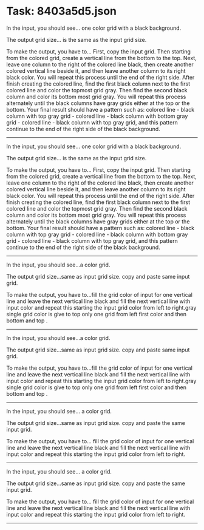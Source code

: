 # Task: 8403a5d5.json

In the input, you should see... one color grid with a black background.

The output grid size... is the same as the input grid size.

To make the output, you have to... First, copy the input grid. Then starting from the colored grid, create a vertical line from the bottom to the top. Next, leave one column to the right of the colored line black, then create another colored vertical line beside it, and then leave another column to its right black color. You will repeat this process until the end of the right side. After finish creating the colored line, find the first black column next to the first colored line and color the topmost grid gray. Then find the second black column and color its bottom most grid gray. You will repeat this process alternately until the black columns have gray grids either at the top or the bottom. Your final result should have a pattern such as: colored line - black column with top gray grid - colored line - black column with bottom gray grid - colored line - black column with top gray grid, and this pattern continue to the end of the right side of the black background.

---

In the input, you should see... one color grid with a black background.

The output grid size... is the same as the input grid size.

To make the output, you have to... First, copy the input grid. Then starting from the colored grid, create a vertical line from the bottom to the top. Next, leave one column to the right of the colored line black, then create another colored vertical line beside it, and then leave another column to its right black color. You will repeat this process until the end of the right side. After finish creating the colored line, find the first black column next to the first colored line and color the topmost grid gray. Then find the second black column and color its bottom most grid gray. You will repeat this process alternately until the black columns have gray grids either at the top or the bottom. Your final result should have a pattern such as: colored line - black column with top gray grid - colored line - black column with bottom gray grid - colored line - black column with top gray grid, and this pattern continue to the end of the right side of the black background.

---

In the input, you should see...a color grid.

The output grid size...same as input grid size. copy and paste same input grid.

To make the output, you have to...fill the grid color of input for one vertical line and leave the next vertical line black and fill the next vertical line with input color and repeat this starting the input grid color from left to right.gray single grid color is give to top only one grid from left first color and then bottom and top .

---

In the input, you should see...a color grid.

The output grid size...same as input grid size. copy and paste same input grid.

To make the output, you have to...fill the grid color of input for one vertical line and leave the next vertical line black and fill the next vertical line with input color and repeat this starting the input grid color from left to right.gray single grid color is give to top only one grid from left first color and then bottom and top .

---

In the input, you should see... a color grid.

The output grid size...same as input grid size. copy and paste the same input grid.

To make the output, you have to... fill the grid color of input for one vertical line and leave the next vertical line black and fill the next vertical line with input color and repeat this starting the input grid color from left to right.

---

In the input, you should see... a color grid.

The output grid size...same as input grid size. copy and paste the same input grid.

To make the output, you have to... fill the grid color of input for one vertical line and leave the next vertical line black and fill the next vertical line with input color and repeat this starting the input grid color from left to right.

---


